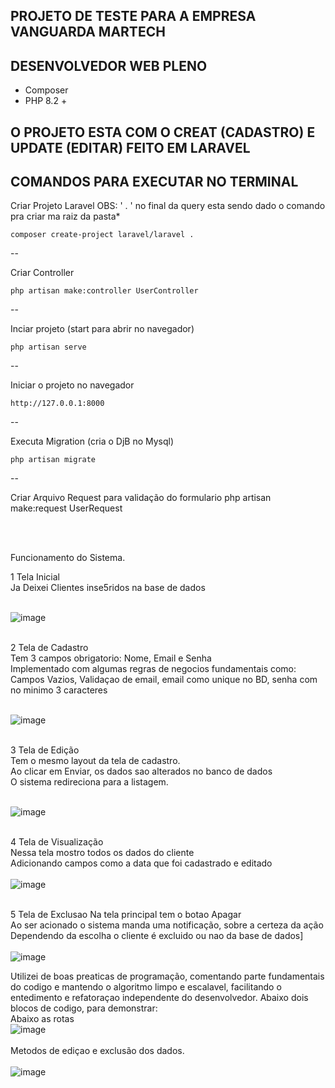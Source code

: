 ## PROJETO DE TESTE PARA A EMPRESA VANGUARDA MARTECH
## DESENVOLVEDOR WEB PLENO

* Composer
* PHP 8.2 +

## O PROJETO ESTA COM O CREAT (CADASTRO) E UPDATE (EDITAR) FEITO EM LARAVEL

## COMANDOS PARA EXECUTAR NO TERMINAL

Criar Projeto Laravel OBS: ' . ' no final da query esta sendo dado o comando pra criar ma raiz da pasta*

    composer create-project laravel/laravel .
--

Criar Controller

    php artisan make:controller UserController
--

Inciar projeto (start para abrir no navegador)

    php artisan serve
--

Iniciar o projeto no navegador

    http://127.0.0.1:8000
--

Executa Migration (cria o DjB no Mysql)

    php artisan migrate
--

Criar Arquivo Request para validação do formulario
    php artisan make:request UserRequest
    
<br/><br/>

Funcionamento do Sistema.

1 Tela Inicial </br>
    Ja Deixei Clientes inse5ridos na base de dados <br/><br/>
    
![image](https://github.com/user-attachments/assets/c2c8c55e-7aef-48eb-8076-a5d21ebb112e) <br/><br/>

2 Tela de Cadastro <br/>
    Tem 3 campos obrigatorio: Nome, Email e Senha <br/>
    Implementado com algumas regras de negocios fundamentais como: Campos Vazios, Validaçao de email, email como unique no BD, senha com no minimo 3 caracteres <br/><br/>
    
![image](https://github.com/user-attachments/assets/6b4ba7ac-8dd4-48c3-9430-028bdf1e227b)<br/><br/>

3 Tela de Edição<br/>
    Tem o mesmo layout da tela de cadastro.<br/>
    Ao clicar em Enviar, os dados sao alterados no banco de dados<br/>
    O sistema redireciona para a listagem.<br/><br/>

![image](https://github.com/user-attachments/assets/3c36e648-b942-4d2f-95a6-6f6eb1cff559)<br/><br/>

4 Tela de Visualização<br/>
    Nessa tela mostro todos os dados do cliente<br/>
    Adicionando campos como a data que foi cadastrado e editado<br/><br/>
![image](https://github.com/user-attachments/assets/b1a83a91-2562-4222-a085-616d4ff13a8d)<br/><br/>

5 Tela de Exclusao
    Na tela principal tem o botao Apagar<br/>
    Ao ser acionado o sistema manda uma notificação, sobre a certeza da ação<br/>
    Dependendo da escolha o cliente é excluido ou nao da base de dados]<br/><br/>
![image](https://github.com/user-attachments/assets/6a7ec1c4-007a-4e08-a03e-7ac4326f0357)

Utilizei de boas preaticas de programação, comentando parte fundamentais do codigo e mantendo o algoritmo limpo e escalavel, facilitando o entedimento e refatoraçao independente do desenvolvedor.
Abaixo dois blocos de codigo, para demonstrar:<br/>
Abaixo as rotas<br/>
![image](https://github.com/user-attachments/assets/702f6d0a-e70d-4cf2-8e16-05cba7b99144)<br/><br/>
Metodos de ediçao e exclusão dos dados.<br/><br/>
![image](https://github.com/user-attachments/assets/3ba909a3-4e1d-43a5-9421-664c59e59746)




